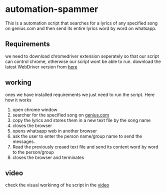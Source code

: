 # automation-spammer
This is a automation script that searches for a lyrics of any specified song on genius.com and then send its entire lyrics word by word on whatsapp.

## Requirements
we need to download chromedriver extension seperately so that our script can control chrome, otherwise our script wont be able to run.
download the latest WebDriver version from [here](https://sites.google.com/a/chromium.org/chromedriver/)

## working
ones we have installed requirements we just need to run the script.
Here how it works
1) open chrome window
2) searcher for the specified song on [genius.com](https://genius.com)
3) copy the lyrics and stores them in a new text file by the song name
4) closes the browser
5) opens whatsapp web in another browser
6) ask the user to enter the person name/group name to send the messages.
7) Read the previously creaed text file and send its content word by word to the person/group
8) closes the browser and terminates

## video
check the visual workinng of he script in the [video](https://drive.google.com/file/d/1r_Bso4XTRTXw3Js9t4AagoEtx8GYL6R9/view?usp=sharing)
